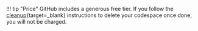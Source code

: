 !!! tip "Price"
    GitHub includes a generous free tier.
    If you follow the [cleanup](cleanup.md){target=_blank} instructions to delete your codespace once done, you will not be charged.